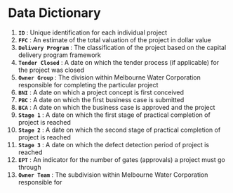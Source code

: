 # Data Dictionary 

1. __`ID`__ : Unique identification for each individual project
2. __`FFC`__ : An estimate of the total valuation of the project in dollar value
3. __`Delivery Program`__ : The classification of the project based on the capital delivery program framework
4. __`Tender Closed`__ : A date on which the tender process (if applicable) for the project was closed
4. __`Owner Group`__ : The division within Melbourne Water Corporation responsible for completing the particular project
5. __`BNI`__ : A date on which a project concept is first conceived
6. __`PBC`__ : A date on which the first business case is submitted
7. __`BCA`__ : A date on which the business case is approved and the project  
8. __`Stage 1`__ : A date on which the first stage of practical completion of project is reached
9. __`Stage 2`__ : A date on which the second stage of practical completion of project is reached
10. __`Stage 3`__ : A date on which the defect detection period of project is reached
11. __`EPT`__ : An indicator for the number of gates (approvals) a project must go through
12. __`Owner Team`__ : The subdivision within Melbourne Water Corporation responsible for 
